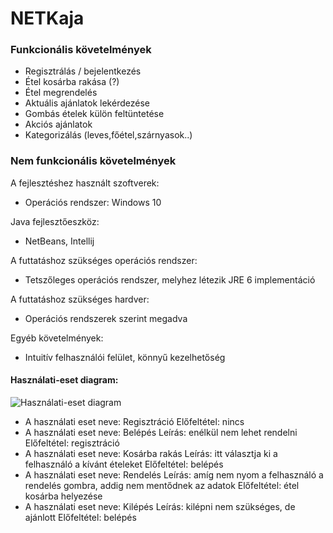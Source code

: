 # NETKaja
### Funkcionális követelmények

* Regisztrálás / bejelentkezés
* Étel kosárba rakása (?)
* Étel megrendelés
* Aktuális ajánlatok lekérdezése
* Gombás ételek külön feltüntetése
* Akciós ajánlatok
* Kategorizálás (leves,főétel,szárnyasok..)

### Nem funkcionális követelmények

A fejlesztéshez használt szoftverek:
* Operációs rendszer: Windows 10

Java fejlesztőeszköz: 
* NetBeans, Intellij

A futtatáshoz szükséges operációs rendszer:
* Tetszőleges operációs rendszer, melyhez létezik JRE 6 implementáció

A futtatáshoz szükséges hardver:
* Operációs rendszerek szerint megadva

Egyéb követelmények:
* Intuitív felhasználói felület, könnyű kezelhetőség

#### Használati-eset diagram:
![Használati-eset diagram](https://scontent.fbud5-1.fna.fbcdn.net/v/t34.0-12/22472830_1590360404361834_551359648_n.jpg?oh=3dec9fcae14ed3962e0d98bd77ab1108&oe=59E2E3F2)
* A használati eset neve: Regisztráció
Előfeltétel: nincs
* A használati eset neve: Belépés
Leírás: enélkül nem lehet rendelni
Előfeltétel: regisztráció
* A használati eset neve: Kosárba rakás
Leírás: itt választja ki a felhasználó a kívánt ételeket
Előfeltétel: belépés
* A használati eset neve: Rendelés
Leírás: amíg nem nyom a felhasználó a rendelés gombra, addig nem mentődnek az adatok
Előfeltétel: étel kosárba helyezése
* A használati eset neve: Kilépés
Leírás: kilépni nem szükséges, de ajánlott
Előfeltétel: belépés
